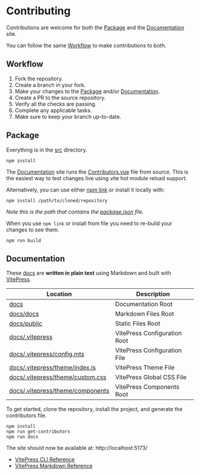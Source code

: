# Contributing

Contributions are welcome for both the [Package](#package) and the [Documentation](#documentation) site.

You can follow the same [Workflow](#workflow) to make contributions to both.

## Workflow

1. Fork the repository.
2. Create a branch in your fork.
3. Make your changes to the [Package](#package) and/or [Documentation](#documentation).
4. Create a PR to the source repository.
5. Verify all the checks are passing.
6. Complete any applicable tasks.
7. Make sure to keep your branch up-to-date.

## Package

Everything is in the [src](src) directory.

```shell
npm install
```

The [Documentation](#documentation) site runs the [Contributors.vue](src/Contributors.vue) file from source.
This is the easiest way to test changes live using vite hot module reload support.

Alternatively, you can use either [npm link](https://docs.npmjs.com/cli/v11/commands/npm-link) or install it locally with:

```shell
npm install /path/to/cloned/repository
```

_Note this is the path that contains the [package.json](package.json) file._

When you use `npm link` or install from file you need to re-build your changes to see them.

```shell
npm run build
```

## Documentation

These [docs](docs) are **written in plain text** using Markdown and built with [VitePress](https://vitepress.dev/).

| Location                                                             | Description                  |
| -------------------------------------------------------------------- | ---------------------------- |
| [docs](docs)                                                         | Documentation Root           |
| [docs/docs](docs/docs)                                               | Markdown Files Root          |
| [docs/public](docs/docs/public)                                      | Static Files Root            |
| [docs/.vitepress](docs/.vitepress)                                   | VitePress Configuration Root |
| [docs/.vitepress/config.mts](docs/.vitepress/config.mts)             | VitePress Configuration File |
| [docs/.vitepress/theme/index.js](docs/.vitepress/theme/index.js)     | VitePress Theme File         |
| [docs/.vitepress/theme/custom.css](docs/.vitepress/theme/custom.css) | VitePress Global CSS File    |
| [docs/.vitepress/theme/components](docs/.vitepress/theme/components) | VitePress Components Root    |

To get started, clone the repository, install the project, and generate the contributors file.

```shell
npm install
npm run get-contributors
npm run docs
```

The site should now be available at: http://localhost:5173/

- [VitePress CLI Reference](https://vitepress.dev/reference/cli)
- [VitePress Markdown Reference](https://vitepress.dev/guide/markdown)
